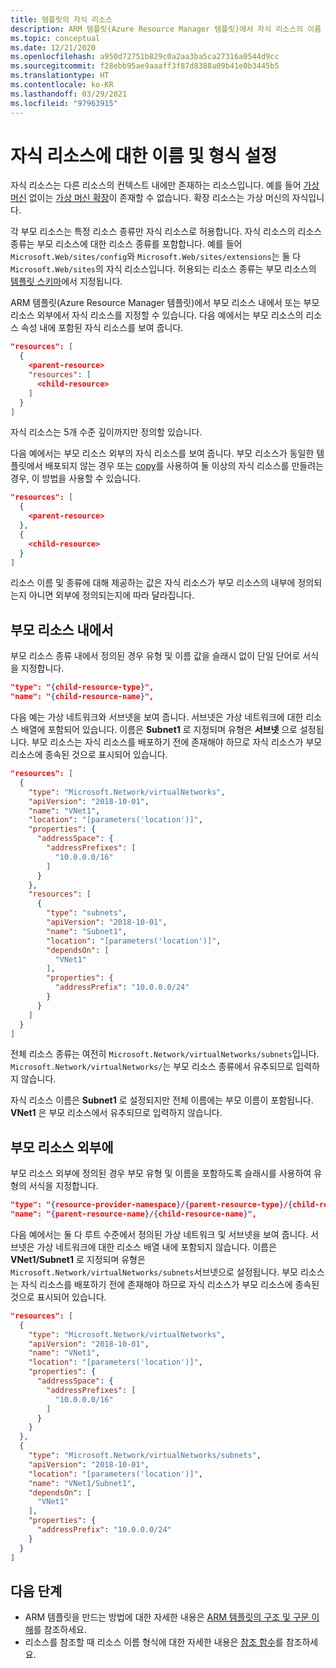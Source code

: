 ```yaml
---
title: 템플릿의 자식 리소스
description: ARM 템플릿(Azure Resource Manager 템플릿)에서 자식 리소스의 이름 및 형식을 설정하는 방법을 설명합니다.
ms.topic: conceptual
ms.date: 12/21/2020
ms.openlocfilehash: a950d72751b829c0a2aa3ba5ca27316a0544d9cc
ms.sourcegitcommit: f28ebb95ae9aaaff3f87d8388a09b41e0b3445b5
ms.translationtype: HT
ms.contentlocale: ko-KR
ms.lasthandoff: 03/29/2021
ms.locfileid: "97963915"
---
```

# <a name="set-name-and-type-for-child-resources"></a>자식 리소스에 대한 이름 및 형식 설정

자식 리소스는 다른 리소스의 컨텍스트 내에만 존재하는 리소스입니다. 예를 들어 [가상 머신](/azure/templates/microsoft.compute/virtualmachines) 없이는 [가상 머신 확장](/azure/templates/microsoft.compute/virtualmachines/extensions)이 존재할 수 없습니다. 확장 리소스는 가상 머신의 자식입니다.

각 부모 리소스는 특정 리소스 종류만 자식 리소스로 허용합니다. 자식 리소스의 리소스 종류는 부모 리소스에 대한 리소스 종류를 포함합니다. 예를 들어 `Microsoft.Web/sites/config`와 `Microsoft.Web/sites/extensions`는 둘 다 `Microsoft.Web/sites`의 자식 리소스입니다. 허용되는 리소스 종류는 부모 리소스의 [템플릿 스키마](https://github.com/Azure/azure-resource-manager-schemas)에서 지정됩니다.

ARM 템플릿(Azure Resource Manager 템플릿)에서 부모 리소스 내에서 또는 부모 리소스 외부에서 자식 리소스를 지정할 수 있습니다. 다음 예에서는 부모 리소스의 리소스 속성 내에 포함된 자식 리소스를 보여 줍니다.

```json
"resources": [
  {
    <parent-resource>
    "resources": [
      <child-resource>
    ]
  }
]
```

자식 리소스는 5개 수준 깊이까지만 정의할 있습니다.

다음 예에서는 부모 리소스 외부의 자식 리소스를 보여 줍니다. 부모 리소스가 동일한 템플릿에서 배포되지 않는 경우 또는 [copy](copy-resources.md)를 사용하여 둘 이상의 자식 리소스를 만들려는 경우, 이 방법을 사용할 수 있습니다.

```json
"resources": [
  {
    <parent-resource>
  },
  {
    <child-resource>
  }
]
```

리소스 이름 및 종류에 대해 제공하는 값은 자식 리소스가 부모 리소스의 내부에 정의되는지 아니면 외부에 정의되는지에 따라 달라집니다.

## <a name="within-parent-resource"></a>부모 리소스 내에서

부모 리소스 종류 내에서 정의된 경우 유형 및 이름 값을 슬래시 없이 단일 단어로 서식을 지정합니다.

```json
"type": "{child-resource-type}",
"name": "{child-resource-name}",
```

다음 예는 가상 네트워크와 서브넷을 보여 줍니다. 서브넷은 가상 네트워크에 대한 리소스 배열에 포함되어 있습니다. 이름은 **Subnet1** 로 지정되며 유형은 **서브넷** 으로 설정됩니다. 부모 리소스는 자식 리소스를 배포하기 전에 존재해야 하므로 자식 리소스가 부모 리소스에 종속된 것으로 표시되어 있습니다.

```json
"resources": [
  {
    "type": "Microsoft.Network/virtualNetworks",
    "apiVersion": "2018-10-01",
    "name": "VNet1",
    "location": "[parameters('location')]",
    "properties": {
      "addressSpace": {
        "addressPrefixes": [
          "10.0.0.0/16"
        ]
      }
    },
    "resources": [
      {
        "type": "subnets",
        "apiVersion": "2018-10-01",
        "name": "Subnet1",
        "location": "[parameters('location')]",
        "dependsOn": [
          "VNet1"
        ],
        "properties": {
          "addressPrefix": "10.0.0.0/24"
        }
      }
    ]
  }
]
```

전체 리소스 종류는 여전히 `Microsoft.Network/virtualNetworks/subnets`입니다. `Microsoft.Network/virtualNetworks/`는 부모 리소스 종류에서 유추되므로 입력하지 않습니다.

자식 리소스 이름은 **Subnet1** 로 설정되지만 전체 이름에는 부모 이름이 포함됩니다. **VNet1** 은 부모 리소스에서 유추되므로 입력하지 않습니다.

## <a name="outside-parent-resource"></a>부모 리소스 외부에

부모 리소스 외부에 정의된 경우 부모 유형 및 이름을 포함하도록 슬래시를 사용하여 유형의 서식을 지정합니다.

```json
"type": "{resource-provider-namespace}/{parent-resource-type}/{child-resource-type}",
"name": "{parent-resource-name}/{child-resource-name}",
```

다음 예에서는 둘 다 루트 수준에서 정의된 가상 네트워크 및 서브넷을 보여 줍니다. 서브넷은 가상 네트워크에 대한 리소스 배열 내에 포함되지 않습니다. 이름은 **VNet1/Subnet1** 로 지정되며 유형은 `Microsoft.Network/virtualNetworks/subnets`서브넷으로 설정됩니다. 부모 리소스는 자식 리소스를 배포하기 전에 존재해야 하므로 자식 리소스가 부모 리소스에 종속된 것으로 표시되어 있습니다.

```json
"resources": [
  {
    "type": "Microsoft.Network/virtualNetworks",
    "apiVersion": "2018-10-01",
    "name": "VNet1",
    "location": "[parameters('location')]",
    "properties": {
      "addressSpace": {
        "addressPrefixes": [
          "10.0.0.0/16"
        ]
      }
    }
  },
  {
    "type": "Microsoft.Network/virtualNetworks/subnets",
    "apiVersion": "2018-10-01",
    "location": "[parameters('location')]",
    "name": "VNet1/Subnet1",
    "dependsOn": [
      "VNet1"
    ],
    "properties": {
      "addressPrefix": "10.0.0.0/24"
    }
  }
]
```

## <a name="next-steps"></a>다음 단계

* ARM 템플릿을 만드는 방법에 대한 자세한 내용은 [ARM 템플릿의 구조 및 구문 이해](template-syntax.md)를 참조하세요.
* 리소스를 참조할 때 리소스 이름 형식에 대한 자세한 내용은 [참조 함수](template-functions-resource.md#reference)를 참조하세요.
